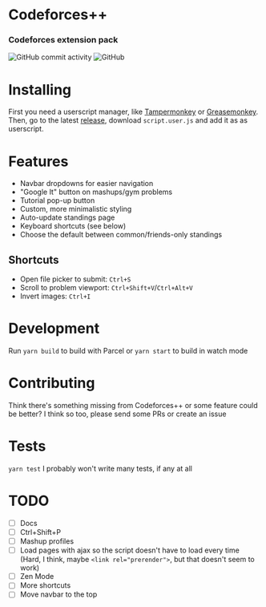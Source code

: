 
# Codeforces++
### Codeforces extension pack
![GitHub commit activity](https://img.shields.io/github/commit-activity/m/LeoRiether/CodeforcesPP)
![GitHub](https://img.shields.io/github/license/LeoRiether/CodeforcesPP)

# Installing
First you need a userscript manager, like [Tampermonkey](https://www.tampermonkey.net) or [Greasemonkey](https://addons.mozilla.org/en-US/firefox/addon/greasemonkey/). Then, go to the latest [release](https://github.com/LeoRiether/CodeforcesPP/releases/), download `script.user.js` and add it as as userscript.

# Features
+ Navbar dropdowns for easier navigation
+ "Google It" button on mashups/gym problems
+ Tutorial pop-up button
+ Custom, more minimalistic styling
+ Auto-update standings page
+ Keyboard shortcuts (see below)
+ Choose the default between common/friends-only standings

## Shortcuts
+ Open file picker to submit: `Ctrl+S`
+ Scroll to problem viewport: `Ctrl+Shift+V`/`Ctrl+Alt+V`
+ Invert images: `Ctrl+I`

# Development
Run `yarn build` to build with Parcel or `yarn start` to build in watch mode

# Contributing
Think there's something missing from Codeforces++ or some feature could be better? I think so too, please send some PRs or create an issue

# Tests
`yarn test`
I probably won't write many tests, if any at all

# TODO
+ [ ] Docs
+ [ ] Ctrl+Shift+P
+ [ ] Mashup profiles
+ [ ] Load pages with ajax so the script doesn't have to load every time (Hard, I think, maybe `<link rel="prerender">`, but that doesn't seem to work)
+ [ ] Zen Mode
+ [ ] More shortcuts
+ [ ] Move navbar to the top